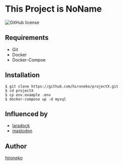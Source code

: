 This Project is NoName
===
<p align="left">
    <!-- <img src="https://img.shields.io/github/stars/hironeko/projectX.svg"> -->
    <img src="https://img.shields.io/badge/license-MIT-blue.svg" alt="GitHub license">
</p>

## Requirements
- Git
- Docker
- Docker-Compoe


## Installation

```shell
$ git clone https://github.com/hironeko/projectX.git
$ cd projectX
$ cp env.example .env
$ docker-compose up -d mysql
```



## Influenced by 
- [laradock](https://github.com/laradock/laradock/)
- [mastodon](https://github.com/tootsuite/mastodon)


## Author

[hironeko](https://twitter.com/hiro_n3k0)